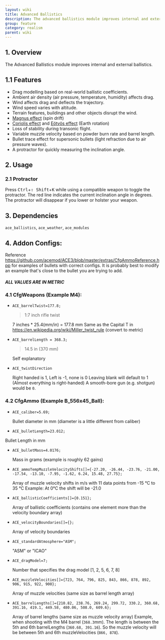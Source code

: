 ```yaml
---
layout: wiki
title: Advanced Ballistics
description: The advanced ballistics module improves internal and external ballistics.
group: feature
category: realism
parent: wiki
---
```


## 1. Overview
The Advanced Ballistics module improves internal and external ballistics.

## 1.1 Features
- Drag modelling based on real-world ballistic coefficients.
- Ambient air density (air pressure, temperature, humidity) affects drag.
- Wind affects drag and deflects the trajectory.
- Wind speed varies with altitude.
- Terrain features, buildings and other objects disrupt the wind.
- [Magnus effect](https://en.wikipedia.org/wiki/Magnus_effect) (spin drift)
- [Coriolis effect](https://en.wikipedia.org/wiki/Coriolis_effect) and [Eötvös effect](https://en.wikipedia.org/wiki/Eotvos_effect) (Earth rotation)
- Loss of stability during transonic flight.
- Variable muzzle velocity based on powder burn rate and barrel length.
- Bullet trace effect for supersonic bullets (light refraction due to air pressure waves).
- A protractor for quickly measuring the inclination angle.

## 2. Usage

### 2.1 Protractor
Press <kbd>Ctrl</kbd>+<kbd>⇧&nbsp;Shift</kbd>+<kbd>K</kbd> while using a compatible weapon to toggle the protractor. The red line indicates the current inclination angle in degrees. The protractor will disappear if you lower or holster your weapon.

## 3. Dependencies
`ace_ballistics`, `ace_weather`, `ace_modules`

## 4. Addon Configs:
Reference https://github.com/acemod/ACE3/blob/master/extras/CfgAmmoReference.hpp for examples of bullets with correct configs.
It is probably best to modify an example that's close to the bullet you are trying to add.

<div class="panel callout">
    <h5>ALL VALUES ARE IN METRIC</h5>
</div>

### 4.1 CfgWeapons (Example M4):
 - `ACE_barrelTwist=177.8;`
    >1:7 inch rifle twist

    7 inches * 25.4(mm/in) = 177.8 mm
    Same as the Capital T in https://en.wikipedia.org/wiki/Miller_twist_rule (convert to metric)

 - `ACE_barrelLength = 368.3;`
    >14.5 in (370 mm)

    Self explanatory

 - `ACE_twistDirection`

    Right handed is 1, Left is -1, none is 0
    Leaving blank will default to 1 (Almost everything is right-handed)
    A smooth-bore gun (e.g. shotgun) would be `0`.

### 4.2 CfgAmmo (Example B_556x45_Ball):
 - `ACE_caliber=5.69;`

     Bullet diameter in mm (diameter is a little different from caliber)

 - `ACE_bulletLength=23.012;`

 Bullet Length in mm

 - `ACE_bulletMass=4.0176;`

    Mass in grams (example is roughly 62 gains)

 - `ACE_ammoTempMuzzleVelocityShifts[]={-27.20, -26.44, -23.76, -21.00, -17.54, -13.10, -7.95, -1.62, 6.24, 15.48, 27.75};`

    Array of muzzle velocity shifts in m/s with 11 data points from -15 °C to 35 °C
    Example: At 0°C the shift will be -21.0

 - `ACE_ballisticCoefficients[]={0.151};`

    Array of ballistic coefficients (contains one element more than the velocity boundary array)

 - `ACE_velocityBoundaries[]={};`

    Array of velocity boundaries

 - `ACE_standardAtmosphere="ASM";`

    "ASM" or "ICAO"

 - `ACE_dragModel=7;`

    Number that specifies the drag model [1, 2, 5, 6, 7, 8]

 - `ACE_muzzleVelocities[]={723, 764, 796, 825, 843, 866, 878, 892, 906, 915, 922, 900};`

    Array of muzzle velocities (same size as barrel length array)

 - `ACE_barrelLengths[]={210.82, 238.76, 269.24, 299.72, 330.2, 360.68, 391.16, 419.1, 449.58, 480.06, 508.0, 609.6};`

    Array of barrel lengths (same size as muzzle velocity array)
    Example, when shooting with the M4 barrel (`368.3`mm).
    The length is between the 5th and 6th barrelLengths (`360.68, 391.16`).
    So the muzzle velocity will be between 5th and 6th muzzleVelocities (`866, 878`).
